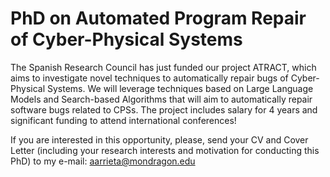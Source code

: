 # PhD on Automated Program Repair of Cyber-Physical Systems

The Spanish Research Council has just funded our project ATRACT, which aims to investigate novel techniques to automatically repair bugs of Cyber-Physical Systems. We will leverage techniques based on Large Language Models and Search-based Algorithms that will aim to automatically repair software bugs related to CPSs. The project includes salary for 4 years and significant funding to attend international conferences!

If you are interested in this opportunity, please, send your CV and Cover Letter (including your research interests and motivation for conducting this PhD) to my e-mail: aarrieta@mondragon.edu